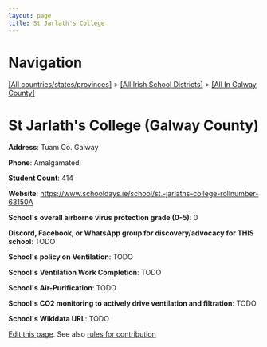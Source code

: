 ```yaml
---
layout: page
title: St Jarlath's College
---
```

# Navigation

[[All countries/states/provinces]](../../..) > [[All Irish School Districts]](../..) > [[All In Galway County]](..)

# St Jarlath's College (Galway County)

**Address**: Tuam Co. Galway

**Phone**: Amalgamated

**Student Count**: 414

**Website**: <https://www.schooldays.ie/school/st.-jarlaths-college-rollnumber-63150A>

**School's overall airborne virus protection grade (0-5)**: 0

**Discord, Facebook, or WhatsApp group for discovery/advocacy for THIS school**: TODO

**School's policy on Ventilation**: TODO

**School's Ventilation Work Completion**: TODO

**School's Air-Purification**: TODO

**School's CO2 monitoring to actively drive ventilation and filtration**: TODO

**School's Wikidata URL**: TODO


[Edit this page](https://github.com/ventilate-schools/Ireland/edit/main/./Galway_County/St_Jarlath's_College.md). See also [rules for contribution](../../../contribution-rules/)
